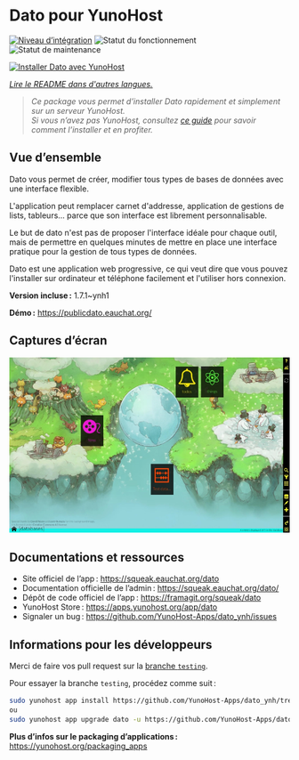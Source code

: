 <!--
Nota bene : ce README est automatiquement généré par <https://github.com/YunoHost/apps/tree/master/tools/readme_generator>
Il NE doit PAS être modifié à la main.
-->

# Dato pour YunoHost

[![Niveau d’intégration](https://dash.yunohost.org/integration/dato.svg)](https://dash.yunohost.org/appci/app/dato) ![Statut du fonctionnement](https://ci-apps.yunohost.org/ci/badges/dato.status.svg) ![Statut de maintenance](https://ci-apps.yunohost.org/ci/badges/dato.maintain.svg)

[![Installer Dato avec YunoHost](https://install-app.yunohost.org/install-with-yunohost.svg)](https://install-app.yunohost.org/?app=dato)

*[Lire le README dans d'autres langues.](./ALL_README.md)*

> *Ce package vous permet d’installer Dato rapidement et simplement sur un serveur YunoHost.*  
> *Si vous n’avez pas YunoHost, consultez [ce guide](https://yunohost.org/install) pour savoir comment l’installer et en profiter.*

## Vue d’ensemble

Dato vous permet de créer, modifier tous types de bases de données avec une interface flexible.

L'application peut remplacer carnet d'addresse, application de gestions de lists, tableurs... parce que son interface est librement personnalisable.

Le but de dato n'est pas de proposer l'interface idéale pour chaque outil, mais de permettre en quelques minutes de mettre en place une interface pratique pour la gestion de tous types de données.

Dato est une application web progressive, ce qui veut dire que vous pouvez l'installer sur ordinateur et téléphone facilement et l'utiliser hors connexion.


**Version incluse :** 1.7.1~ynh1

**Démo :** <https://publicdato.eauchat.org/>

## Captures d’écran

![Capture d’écran de Dato](./doc/screenshots/main_screen.webp)

## Documentations et ressources

- Site officiel de l’app : <https://squeak.eauchat.org/dato>
- Documentation officielle de l’admin : <https://squeak.eauchat.org/dato/>
- Dépôt de code officiel de l’app : <https://framagit.org/squeak/dato>
- YunoHost Store : <https://apps.yunohost.org/app/dato>
- Signaler un bug : <https://github.com/YunoHost-Apps/dato_ynh/issues>

## Informations pour les développeurs

Merci de faire vos pull request sur la [branche `testing`](https://github.com/YunoHost-Apps/dato_ynh/tree/testing).

Pour essayer la branche `testing`, procédez comme suit :

```bash
sudo yunohost app install https://github.com/YunoHost-Apps/dato_ynh/tree/testing --debug
ou
sudo yunohost app upgrade dato -u https://github.com/YunoHost-Apps/dato_ynh/tree/testing --debug
```

**Plus d’infos sur le packaging d’applications :** <https://yunohost.org/packaging_apps>
